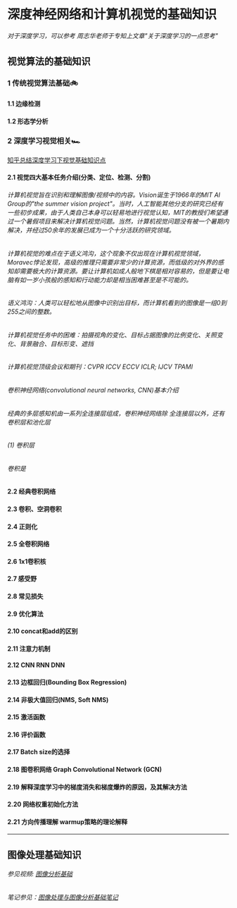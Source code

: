 # 深度神经网络和计算机视觉的基础知识
###### 对于深度学习，可以参考 周志华老师于专知上文章"关于深度学习的一点思考"

## 视觉算法的基础知识


### 1 传统视觉算法基础🚲

#### 1.1 边缘检测

#### 1.2 形态学分析

### 2 深度学习视觉相关🏎

[知乎总结深度学习下视觉基础知识点](https://zhuanlan.zhihu.com/p/58776542)

#### 2.1 视觉四大基本任务介绍(分类、定位、检测、分割)

  ###### 计算机视觉旨在识别和理解图像/视频中的内容。Vision诞生于1966年的MIT AI Group的"the summer vision project"。当时，人工智能其他分支的研究已经有一些初步成果，由于人类自己本身可以轻易地进行视觉认知，MIT的教授们希望通过一个暑假项目来解决计算机视觉问题。当然，计算机视觉问题没有被一个暑期内解决，并经过50余年的发展已成为一个十分活跃的研究领域。
  
  ###### 计算机视觉的难点在于语义鸿沟，这个现象不仅出现在计算机视觉领域，Moravec悖论发现，高级的推理只需要非常少的计算资源，而低级的对外界的感知却需要极大的计算资源。要让计算机如成人般地下棋是相对容易的，但是要让电脑有如一岁小孩般的感知和行动能力却是相当困难甚至是不可能的。
  
  ###### 语义鸿沟：人类可以轻松地从图像中识别出目标，而计算机看到的图像是一组0到255之间的整数。
  
  ###### 计算机视觉任务中的困难：拍摄视角的变化、目标占据图像的比例变化、关照变化、背景融合、目标形变、遮挡
  
  ###### 计算机视觉顶级会议和期刊：CVPR ICCV ECCV ICLR; IJCV TPAMI 
  
  ###### 卷积神经网络(convolutional neural networks, CNN)基本介绍
  ###### 经典的多层感知机由一系列全连接层组成，卷积神经网络除 全连接层以外，还有卷积层和池化层
  ###### (1) 卷积层
  ######     卷积是
  
  


#### 2.2 经典卷积网络



#### 2.3 卷积、空洞卷积


#### 2.4 正则化


#### 2.5 全卷积网络


#### 2.6 1x1卷积核


#### 2.7 感受野


#### 2.8 常见损失


#### 2.9 优化算法


#### 2.10 concat和add的区别


#### 2.11 注意力机制


#### 2.12 CNN RNN DNN


#### 2.13 边框回归(Bounding Box Regression)


#### 2.14 非极大值回归(NMS, Soft NMS)


#### 2.15 激活函数


#### 2.16 评价函数


#### 2.17 Batch size的选择


#### 2.18 图卷积网络 Graph Convolutional Network (GCN)


#### 2.19 解释深度学习中的梯度消失和梯度爆炸的原因，及其解决方法


#### 2.20 网络权重初始化方法


#### 2.21 方向传播理解  warmup策略的理论解释


******
## 图像处理基础知识
###### 参见视频: [图像分析基础](https://www.bilibili.com/video/BV1wL411s7NX?spm_id_from=333.999.0.0) 
###### 笔记参见：[图像处理与图像分析基础笔记](https://github.com/RangerZhou19/Basic_computer_vision_models/blob/main/%E5%9B%BE%E5%83%8F%E5%A4%84%E7%90%86%E5%92%8C%E5%9B%BE%E5%83%8F%E5%88%86%E6%9E%90%E5%9F%BA%E7%A1%80.md)













